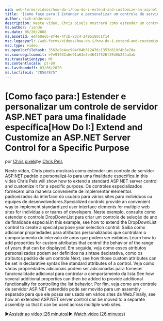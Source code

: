 ```yaml
---
uid: web-forms/videos/how-do-i/how-do-i-extend-and-customize-an-aspnet-server-control-for-a-specific-purpose
title: '[Como faço para:] Estender e personalizar um controle de servidor ASP.NET para uma finalidade específica | Microsoft Docs'
author: rick-anderson
description: Neste vídeo, Chris pixels mostrará como estender um controle de servidor ASP.NET padrão e personalizá-lo para uma finalidade específica. Controles especializados fornecem um c...
ms.author: riande
ms.date: 05/20/2008
ms.assetid: ed460e6b-8f4e-4fcb-83c4-2495180c1f14
msc.legacyurl: /web-forms/videos/how-do-i/how-do-i-extend-and-customize-an-aspnet-server-control-for-a-specific-purpose
msc.type: video
ms.openlocfilehash: 3562e9c4ec994f04b312476c1357d810f4b5e28a
ms.sourcegitcommit: e7e91932a6e91a63e2e46417626f39d6b244a3ab
ms.translationtype: MT
ms.contentlocale: pt-BR
ms.lasthandoff: 03/06/2020
ms.locfileid: "78567875"
---
```

# <a name="how-do-i-extend-and-customize-an-aspnet-server-control-for-a-specific-purpose"></a><span data-ttu-id="b75ed-104">[Como faço para:] Estender e personalizar um controle de servidor ASP.NET para uma finalidade específica</span><span class="sxs-lookup"><span data-stu-id="b75ed-104">[How Do I:] Extend and Customize an ASP.NET Server Control for a Specific Purpose</span></span>

<span data-ttu-id="b75ed-105">por [Chris pixels](https://twitter.com/chrispels)</span><span class="sxs-lookup"><span data-stu-id="b75ed-105">by [Chris Pels](https://twitter.com/chrispels)</span></span>

<span data-ttu-id="b75ed-106">Neste vídeo, Chris pixels mostrará como estender um controle de servidor ASP.NET padrão e personalizá-lo para uma finalidade específica.</span><span class="sxs-lookup"><span data-stu-id="b75ed-106">In this video Chris Pels will show how to extend a standard ASP.NET server control and customize it for a specific purpose.</span></span> <span data-ttu-id="b75ed-107">Os controles especializados fornecem uma maneira conveniente de implementar elementos padronizados da interface do usuário para vários sites para indivíduos ou equipes de desenvolvedores.</span><span class="sxs-lookup"><span data-stu-id="b75ed-107">Specialized controls provide an convenient way to implement standardized user interface elements for multiple web sites for individuals or teams of developers.</span></span> <span data-ttu-id="b75ed-108">Neste exemplo, consulte como estender o controle DropDownList para criar um controle de seleção de ano de finalidade especial.</span><span class="sxs-lookup"><span data-stu-id="b75ed-108">In this example, see how to extend the DropDownList control to create a special purpose year selection control.</span></span> <span data-ttu-id="b75ed-109">Saiba como adicionar propriedades para atributos personalizados que controlam o comportamento do intervalo de anos que podem ser exibidos.</span><span class="sxs-lookup"><span data-stu-id="b75ed-109">Learn how to add properties for custom attributes that control the behavior of the range of years that can be displayed.</span></span> <span data-ttu-id="b75ed-110">Em seguida, veja como esses atributos personalizados podem ser definidos na sintaxe declarativa, como os atributos padrão de um controle.</span><span class="sxs-lookup"><span data-stu-id="b75ed-110">Next, see how those custom attributes can be set in declarative syntax like standard attributes of a control.</span></span> <span data-ttu-id="b75ed-111">Veja como várias propriedades adicionais podem ser adicionadas para fornecer funcionalidade adicional para controlar o comportamento da lista.</span><span class="sxs-lookup"><span data-stu-id="b75ed-111">See how several additional properties can then be added to provide additional functionality for controlling the list behavior.</span></span> <span data-ttu-id="b75ed-112">Por fim, veja como um controle de servidor ASP.NET estendido pode ser movido para um assembly separado para que ele possa ser usado em vários sites da Web.</span><span class="sxs-lookup"><span data-stu-id="b75ed-112">Finally, see how an extended ASP.NET server control can be moved to a separate assembly so that it can be used across multiple web sites.</span></span>

[<span data-ttu-id="b75ed-113">&#9654;Assistir ao vídeo (26 minutos)</span><span class="sxs-lookup"><span data-stu-id="b75ed-113">&#9654; Watch video (26 minutes)</span></span>](https://channel9.msdn.com/Blogs/ASP-NET-Site-Videos/how-do-i-extend-and-customize-an-aspnet-server-control-for-a-specific-purpose)
